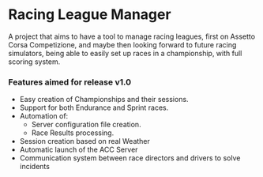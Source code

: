 # Racing League Manager

A project that aims to have a tool to manage racing leagues, first on Assetto Corsa Competizione, and maybe then looking forward to future racing simulators, being able to easily set up races in a championship, with full scoring system.


### Features aimed for release v1.0

* Easy creation of Championships and their sessions.
* Support for both Endurance and Sprint races.
* Automation of:
    * Server configuration file creation.
    * Race Results processing.
* Session creation based on real Weather
* Automatic launch of the ACC Server
* Communication system between race directors and drivers to solve incidents